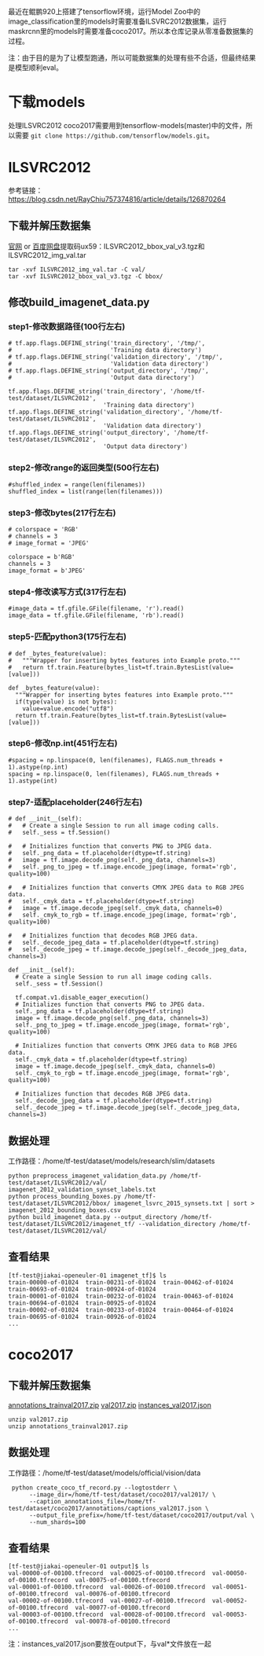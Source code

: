 最近在鲲鹏920上搭建了tensorflow环境，运行Model Zoo中的image_classification里的models时需要准备ILSVRC2012数据集，运行maskrcnn里的models时需要准备coco2017。所以本仓库记录从零准备数据集的过程。

注：由于目的是为了让模型跑通，所以可能数据集的处理有些不合适，但最终结果是模型顺利eval。

# 下载models

处理ILSVRC2012 coco2017需要用到tensorflow-models(master)中的文件，所以需要 `git clone https://github.com/tensorflow/models.git`。

# ILSVRC2012

参考链接：https://blog.csdn.net/RayChiu757374816/article/details/126870264

## 下载并解压数据集

[官网](https://image-net.org/index.php) or [百度网盘](https://pan.baidu.com/s/1TkOZikEQt9qnmt3OUElvpg)提取码ux59：ILSVRC2012_bbox_val_v3.tgz和ILSVRC2012_img_val.tar

```
tar -xvf ILSVRC2012_img_val.tar -C val/
tar -xvf ILSVRC2012_bbox_val_v3.tgz -C bbox/
```

## 修改build_imagenet_data.py

### step1-修改数据路径(100行左右)

```
# tf.app.flags.DEFINE_string('train_directory', '/tmp/',
#                            'Training data directory')
# tf.app.flags.DEFINE_string('validation_directory', '/tmp/',
#                            'Validation data directory')
# tf.app.flags.DEFINE_string('output_directory', '/tmp/',
#                            'Output data directory')

tf.app.flags.DEFINE_string('train_directory', '/home/tf-test/dataset/ILSVRC2012',
                           'Training data directory')
tf.app.flags.DEFINE_string('validation_directory', '/home/tf-test/dataset/ILSVRC2012',
                           'Validation data directory')
tf.app.flags.DEFINE_string('output_directory', '/home/tf-test/dataset/ILSVRC2012',
                           'Output data directory')
```

### step2-修改range的返回类型(500行左右)

```
#shuffled_index = range(len(filenames))
shuffled_index = list(range(len(filenames)))
```

### step3-修改bytes(217行左右)

```
# colorspace = 'RGB'
# channels = 3
# image_format = 'JPEG'

colorspace = b'RGB'
channels = 3
image_format = b'JPEG'
```

### step4-修改读写方式(317行左右)

```
#image_data = tf.gfile.GFile(filename, 'r').read()
image_data = tf.gfile.GFile(filename, 'rb').read()
```

### step5-匹配python3(175行左右)

```
# def _bytes_feature(value):
#   """Wrapper for inserting bytes features into Example proto."""
#   return tf.train.Feature(bytes_list=tf.train.BytesList(value=[value]))

def _bytes_feature(value):
  """Wrapper for inserting bytes features into Example proto."""
  if(type(value) is not bytes):
    value=value.encode("utf8")
  return tf.train.Feature(bytes_list=tf.train.BytesList(value=[value]))
```

### step6-修改np.int(451行左右)

```
#spacing = np.linspace(0, len(filenames), FLAGS.num_threads + 1).astype(np.int)
spacing = np.linspace(0, len(filenames), FLAGS.num_threads + 1).astype(int)
```

### step7-适配placeholder(246行左右)

```
# def __init__(self):
#   # Create a single Session to run all image coding calls.
#   self._sess = tf.Session()
  
#   # Initializes function that converts PNG to JPEG data.
#   self._png_data = tf.placeholder(dtype=tf.string)
#   image = tf.image.decode_png(self._png_data, channels=3)
#   self._png_to_jpeg = tf.image.encode_jpeg(image, format='rgb', quality=100)

#   # Initializes function that converts CMYK JPEG data to RGB JPEG data.
#   self._cmyk_data = tf.placeholder(dtype=tf.string)
#   image = tf.image.decode_jpeg(self._cmyk_data, channels=0)
#   self._cmyk_to_rgb = tf.image.encode_jpeg(image, format='rgb', quality=100)

#   # Initializes function that decodes RGB JPEG data.
#   self._decode_jpeg_data = tf.placeholder(dtype=tf.string)
#   self._decode_jpeg = tf.image.decode_jpeg(self._decode_jpeg_data, channels=3)

def __init__(self):
  # Create a single Session to run all image coding calls.
  self._sess = tf.Session()

  tf.compat.v1.disable_eager_execution()
  # Initializes function that converts PNG to JPEG data.
  self._png_data = tf.placeholder(dtype=tf.string)
  image = tf.image.decode_png(self._png_data, channels=3)
  self._png_to_jpeg = tf.image.encode_jpeg(image, format='rgb', quality=100)

  # Initializes function that converts CMYK JPEG data to RGB JPEG data.
  self._cmyk_data = tf.placeholder(dtype=tf.string)
  image = tf.image.decode_jpeg(self._cmyk_data, channels=0)
  self._cmyk_to_rgb = tf.image.encode_jpeg(image, format='rgb', quality=100)

  # Initializes function that decodes RGB JPEG data.
  self._decode_jpeg_data = tf.placeholder(dtype=tf.string)
  self._decode_jpeg = tf.image.decode_jpeg(self._decode_jpeg_data, channels=3)
```

## 数据处理

工作路径：/home/tf-test/dataset/models/research/slim/datasets

```
python preprocess_imagenet_validation_data.py /home/tf-test/dataset/ILSVRC2012/val/ imagenet_2012_validation_synset_labels.txt
python process_bounding_boxes.py /home/tf-test/dataset/ILSVRC2012/bbox/ imagenet_lsvrc_2015_synsets.txt | sort > imagenet_2012_bounding_boxes.csv
python build_imagenet_data.py --output_directory /home/tf-test/dataset/ILSVRC2012/imagenet_tf/ --validation_directory /home/tf-test/dataset/ILSVRC2012/val/
```

## 查看结果

```
[tf-test@jiakai-openeuler-01 imagenet_tf]$ ls
train-00000-of-01024  train-00231-of-01024  train-00462-of-01024  train-00693-of-01024  train-00924-of-01024
train-00001-of-01024  train-00232-of-01024  train-00463-of-01024  train-00694-of-01024  train-00925-of-01024
train-00002-of-01024  train-00233-of-01024  train-00464-of-01024  train-00695-of-01024  train-00926-of-01024
...
```

# coco2017

## 下载并解压数据集

[annotations_trainval2017.zip](http://images.cocodataset.org/annotations/annotations_trainval2017.zip) [val2017.zip](http://images.cocodataset.org/zips/val2017.zip) [instances_val2017.json](https://github.com/eembc/mlmark/blob/main/datasets/COCO2017/annotations/instances_val2017.json)

```
unzip val2017.zip
unzip annotations_trainval2017.zip
```

## 数据处理

工作路径：/home/tf-test/dataset/models/official/vision/data

```
 python create_coco_tf_record.py --logtostderr \
      --image_dir=/home/tf-test/dataset/coco2017/val2017/ \
      --caption_annotations_file=/home/tf-test/dataset/coco2017/annotations/captions_val2017.json \
      --output_file_prefix=/home/tf-test/dataset/coco2017/output/val \
      --num_shards=100
```

## 查看结果

```
[tf-test@jiakai-openeuler-01 output]$ ls
val-00000-of-00100.tfrecord  val-00025-of-00100.tfrecord  val-00050-of-00100.tfrecord  val-00075-of-00100.tfrecord
val-00001-of-00100.tfrecord  val-00026-of-00100.tfrecord  val-00051-of-00100.tfrecord  val-00076-of-00100.tfrecord
val-00002-of-00100.tfrecord  val-00027-of-00100.tfrecord  val-00052-of-00100.tfrecord  val-00077-of-00100.tfrecord
val-00003-of-00100.tfrecord  val-00028-of-00100.tfrecord  val-00053-of-00100.tfrecord  val-00078-of-00100.tfrecord
...
```

注：instances_val2017.json要放在output下，与val*文件放在一起
